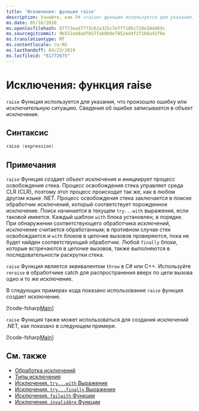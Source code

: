 ```yaml
---
title: 'Исключения: функция raise'
description: Узнайте, как F# «raise» функция используется для указания, что произошло ошибку или исключительную ситуацию.
ms.date: 05/16/2016
ms.openlocfilehash: 87773ead7773c62a325c7e7ff105c729e10dd69c
ms.sourcegitcommit: 9b552addadfb57fab0b9e7852ed4f1f1b8a42f8e
ms.translationtype: MT
ms.contentlocale: ru-RU
ms.lasthandoff: 04/23/2019
ms.locfileid: "61772675"
---
```

# <a name="exceptions-the-raise-function"></a>Исключения: функция raise

`raise` Функция используется для указания, что произошло ошибку или исключительную ситуацию. Сведения об ошибке записывается в объект исключения.

## <a name="syntax"></a>Синтаксис

```fsharp
raise (expression)
```

## <a name="remarks"></a>Примечания

`raise` Функция создает объект исключения и инициирует процесс освобождения стека. Процесс освобождения стека управляет среда CLR (CLR), поэтому этот процесс происходит так же, как в любом другом языке .NET. Процесс освобождения стека заключается в поиске обработчик исключений, который соответствует порожденное исключение. Поиск начинается в текущем `try...with` выражения, если таковой имеется. Каждый шаблон `with` блока установлен, в порядке. При обнаружении соответствующего обработчика исключений, исключение считается обработанным; в противном случае стек освобождается и `with` блоков в цепочке вызовов проверяются, пока не будет найден соответствующий обработчик. Любой `finally` блоки, которые встречаются в цепочке вызовов, также выполняются в последовательности раскрутки стека.

`raise` Функция является эквивалентом `throw` в C# или C++. Используйте `reraise` в обработчике catch для распространения вверх по цепи вызова одно и то же исключение.

В следующих примерах кода показано использование `raise` функция создает исключение.

[!code-fsharp[Main](../../../../samples/snippets/fsharp/lang-ref-2/snippet5801.fs)]

`raise` Функция также может использоваться для создания исключений .NET, как показано в следующем примере.

[!code-fsharp[Main](../../../../samples/snippets/fsharp/lang-ref-2/snippet5802.fs)]

## <a name="see-also"></a>См. также

- [Обработка исключений](index.md)
- [Типы исключения](exception-types.md)
- [Исключения. `try...with` Выражение](the-try-with-expression.md)
- [Исключения. `try...finally` Выражение](the-try-finally-expression.md)
- [Исключения. `failwith` Функции](the-failwith-function.md)
- [Исключения. `invalidArg` Функции](the-invalidArg-function.md)